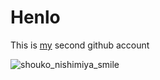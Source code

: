 # Henlo

This is [my](https://github.com/lordronz) second github account

![shouko_nishimiya_smile](https://user-images.githubusercontent.com/92707377/148888474-8f2fde84-602d-48a1-832b-70f84f5115a4.png)
